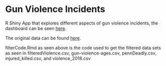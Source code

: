# Gun Violence Incidents

R Shiny App that explores different aspects of gun violence incidents, the dashboard can be seen [here](https://liangeric321.shinyapps.io/gunviolence/).

The original data can be found [here](https://www.kaggle.com/jameslko/gun-violence-data).

filterCode.Rmd as seen above is the code used to get the filtered data sets as seen in filteredViolence.csv, gun-violence-ages.csv, pennDeadly.csv, injured_killed.csv, and violence_2018.csv
